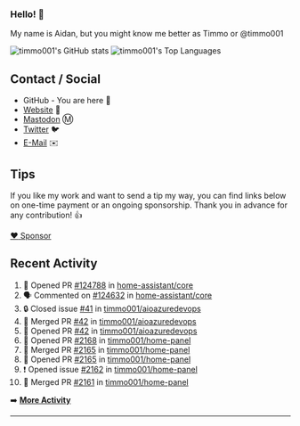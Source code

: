 ### Hello! 👋

My name is Aidan, but you might know me better as Timmo or @timmo001

![timmo001's GitHub stats](https://github-readme-stats.vercel.app/api?username=timmo001&theme=transparent&show_icons=true&hide_border=true&count_private=true&hide=contribs)
![timmo001's Top Languages](https://github-readme-stats.vercel.app/api/top-langs/?username=timmo001&theme=transparent&show_icons=true&hide_border=true&count_private=true&langs_count=8&layout=compact)

## Contact / Social

- GitHub - You are here 👋
- [Website](https://timmo.dev) 📙
- <a href="https://fosstodon.org/@timmo" rel="me" target="_blank">Mastodon</a> Ⓜ️
- [Twitter](https://twitter.com/timmo001) 🐦
- [E-Mail](mailto:aidan@timmo.dev) ✉️

## Tips

If you like my work and want to send a tip my way, you can find links below on one-time payment or an ongoing sponsorship. Thank you in advance for any contribution! 👍

[:heart: Sponsor](https://github.com/sponsors/timmo001)

## Recent Activity

<!--START_SECTION:activity-->
1. 💪 Opened PR [#124788](https://github.com/home-assistant/core/pull/124788) in [home-assistant/core](https://github.com/home-assistant/core)
2. 🗣 Commented on [#124632](https://github.com/home-assistant/core/issues/124632) in [home-assistant/core](https://github.com/home-assistant/core)
3. 🔒 Closed issue [#41](https://github.com/timmo001/aioazuredevops/issues/41) in [timmo001/aioazuredevops](https://github.com/timmo001/aioazuredevops)
4. 🎉 Merged PR [#42](https://github.com/timmo001/aioazuredevops/pull/42) in [timmo001/aioazuredevops](https://github.com/timmo001/aioazuredevops)
5. 💪 Opened PR [#42](https://github.com/timmo001/aioazuredevops/pull/42) in [timmo001/aioazuredevops](https://github.com/timmo001/aioazuredevops)
6. 💪 Opened PR [#2168](https://github.com/timmo001/home-panel/pull/2168) in [timmo001/home-panel](https://github.com/timmo001/home-panel)
7. 🎉 Merged PR [#2165](https://github.com/timmo001/home-panel/pull/2165) in [timmo001/home-panel](https://github.com/timmo001/home-panel)
8. 💪 Opened PR [#2165](https://github.com/timmo001/home-panel/pull/2165) in [timmo001/home-panel](https://github.com/timmo001/home-panel)
9. ❗️ Opened issue [#2162](https://github.com/timmo001/home-panel/issues/2162) in [timmo001/home-panel](https://github.com/timmo001/home-panel)
10. 🎉 Merged PR [#2161](https://github.com/timmo001/home-panel/pull/2161) in [timmo001/home-panel](https://github.com/timmo001/home-panel)
<!--END_SECTION:activity-->

➡️  **[More Activity](/RECENT-ACTIVITY.md)**

---

[sponsor-badge]: https://github.com/timmo001/timmo001/blob/master/sponsor.png?raw=true
[sponsor]: https://github.com/sponsors/timmo001?o=esc
